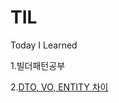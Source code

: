 # TIL
Today I Learned 

1.빌더패턴공부

2.<a href ="https://youngjinmo.github.io/2021/04/dto-vo-entity/">DTO, VO, ENTITY 차이</a>
